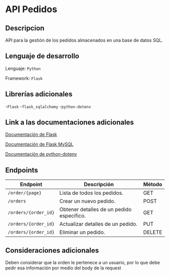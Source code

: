 # API Pedidos

## Descripcion

API para la gestión de los pedidos almacenados en una base de datos SQL.

## Lenguaje de desarrollo 

Lenguaje: `Python`

Framework: `Flask`

## Librerías adicionales 

-`Flask`
-`flask_sqlalchemy`
-`python-dotenv`

## Link a las documentaciones adicionales 

[Documentación de Flask](https://flask-es.readthedocs.io/)

[Documentación de Flask MySQL](https://flask-mysql.readthedocs.io/en/latest//)

[Documentación de python-dotenv](https://pypi.org/project/python-dotenv/)


## Endpoints

| Endpoint             | Descripción                               | Método |
| -------------------- | ----------------------------------------- | ------ |
| `/order/{page}`      | Lista de todos los pedidos.               | GET    |
| `/orders`            | Crear un nuevo pedido.                    | POST   |
| `/orders/{order_id}` | Obtener detalles de un pedido específico. | GET    |
| `/orders/{order_id}` | Actualizar detalles de un pedido.         | PUT    |
| `/orders/{order_id}` | Eliminar un pedido.                       | DELETE |

## Consideraciones adicionales

Deben considerar que la orden le pertenece a un usuario, por lo que debe pedir esa información por medio del body de la request